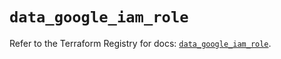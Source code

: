 # `data_google_iam_role`

Refer to the Terraform Registry for docs: [`data_google_iam_role`](https://registry.terraform.io/providers/hashicorp/google/6.13.0/docs/data-sources/iam_role).
